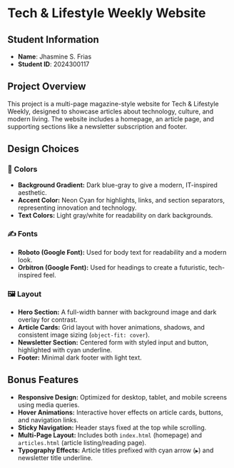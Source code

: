 # Tech & Lifestyle Weekly Website

## Student Information
- **Name**: Jhasmine S. Frias
- **Student ID**: 2024300117

## Project Overview
This project is a multi-page magazine-style website for Tech & Lifestyle Weekly, designed to showcase articles about technology, culture, and modern living. The website includes a homepage, an article page, and supporting sections like a newsletter subscription and footer.

## Design Choices
### 🎨 Colors
- **Background Gradient:** Dark blue-gray to give a modern, IT-inspired aesthetic.
- **Accent Color:** Neon Cyan  for highlights, links, and section separators, representing innovation and technology.
- **Text Colors:** Light gray/white for readability on dark backgrounds.

### ✍️ Fonts
- **Roboto (Google Font):** Used for body text for readability and a modern look.
- **Orbitron (Google Font):** Used for headings to create a futuristic, tech-inspired feel.

### 🖼 Layout
- **Hero Section:** A full-width banner with background image and dark overlay for contrast.
- **Article Cards:** Grid layout with hover animations, shadows, and consistent image sizing (`object-fit: cover`).
- **Newsletter Section:** Centered form with styled input and button, highlighted with cyan underline.
- **Footer:** Minimal dark footer with light text.

## Bonus Features
- **Responsive Design:** Optimized for desktop, tablet, and mobile screens using media queries.
- **Hover Animations:** Interactive hover effects on article cards, buttons, and navigation links.
- **Sticky Navigation:** Header stays fixed at the top while scrolling.
- **Multi-Page Layout:** Includes both `index.html` (homepage) and `articles.html` (article listing/reading page).
- **Typography Effects:** Article titles prefixed with cyan arrow (`▶`) and newsletter title underline.

